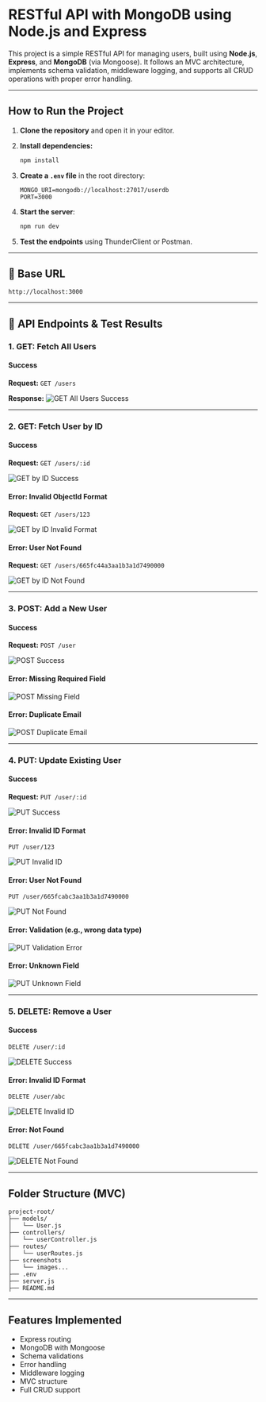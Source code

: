 # RESTful API with MongoDB using Node.js and Express

This project is a simple RESTful API for managing users, built using **Node.js**, **Express**, and **MongoDB** (via Mongoose). It follows an MVC architecture, implements schema validation, middleware logging, and supports all CRUD operations with proper error handling.

---

## How to Run the Project

1. **Clone the repository** and open it in your editor.
2. **Install dependencies:**

   ```bash
   npm install
   ```

3. **Create a `.env` file** in the root directory:

   ```env
   MONGO_URI=mongodb://localhost:27017/userdb
   PORT=3000
   ```

4. **Start the server**:

   ```bash
   npm run dev
   ```

5. **Test the endpoints** using ThunderClient or Postman.

---

## 🔗 Base URL

```
http://localhost:3000
```

---

## 📘 API Endpoints & Test Results

### 1. GET: Fetch All Users

#### Success

**Request:** `GET /users`

**Response:**
![GET All Users Success](screenshots/GetAllUser.png)

---

### 2. GET: Fetch User by ID

#### Success

**Request:** `GET /users/:id`

![GET by ID Success](screenshots/GetUserById.png)

#### Error: Invalid ObjectId Format

**Request:** `GET /users/123`

![GET by ID Invalid Format](screenshots/GetUserByIdError.png)

#### Error: User Not Found

**Request:** `GET /users/665fc44a3aa1b3a1d7490000`

![GET by ID Not Found](screenshots/GetUserByIdError2.png)

---

### 3. POST: Add a New User

#### Success

**Request:** `POST /user`

![POST Success](screenshots/POST.png)

#### Error: Missing Required Field

![POST Missing Field](screenshots/PostError.png)

#### Error: Duplicate Email

![POST Duplicate Email](screenshots/PostError2.png)

---

### 4. PUT: Update Existing User

#### Success

**Request:** `PUT /user/:id`

![PUT Success](screenshots/PUT.png)

#### Error: Invalid ID Format

`PUT /user/123`

![PUT Invalid ID](screenshots/PutError.png)

#### Error: User Not Found

`PUT /user/665fcabc3aa1b3a1d7490000`

![PUT Not Found](screenshots/PutError2.png)

#### Error: Validation (e.g., wrong data type)

![PUT Validation Error](screenshots/PutError3.png)

#### Error: Unknown Field

![PUT Unknown Field](screenshots/PutError4.png)

---

### 5. DELETE: Remove a User

#### Success

`DELETE /user/:id`

![DELETE Success](screenshots/Delete.png)

#### Error: Invalid ID Format

`DELETE /user/abc`

![DELETE Invalid ID](screenshots/DeleteError.png)

#### Error: Not Found

`DELETE /user/665fcabc3aa1b3a1d7490000`

![DELETE Not Found](screenshots/DeleteError2.png)

---

## Folder Structure (MVC)

```
project-root/
├── models/
│   └── User.js
├── controllers/
│   └── userController.js
├── routes/
│   └── userRoutes.js
├── screenshots
│   └── images...
├── .env
├── server.js
├── README.md
```

---

## Features Implemented

- Express routing
- MongoDB with Mongoose
- Schema validations
- Error handling
- Middleware logging
- MVC structure
- Full CRUD support
